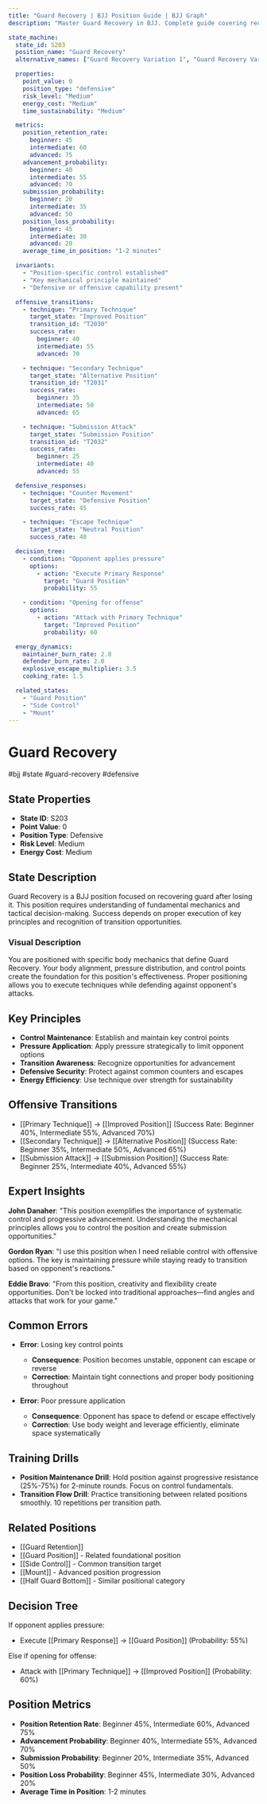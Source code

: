 ```yaml
---
title: "Guard Recovery | BJJ Position Guide | BJJ Graph"
description: "Master Guard Recovery in BJJ. Complete guide covering recovering guard after losing it. Success rates vary by skill level."

state_machine:
  state_id: S203
  position_name: "Guard Recovery"
  alternative_names: ["Guard Recovery Variation 1", "Guard Recovery Variation 2"]

  properties:
    point_value: 0
    position_type: "defensive"
    risk_level: "Medium"
    energy_cost: "Medium"
    time_sustainability: "Medium"

  metrics:
    position_retention_rate:
      beginner: 45
      intermediate: 60
      advanced: 75
    advancement_probability:
      beginner: 40
      intermediate: 55
      advanced: 70
    submission_probability:
      beginner: 20
      intermediate: 35
      advanced: 50
    position_loss_probability:
      beginner: 45
      intermediate: 30
      advanced: 20
    average_time_in_position: "1-2 minutes"

  invariants:
    - "Position-specific control established"
    - "Key mechanical principle maintained"
    - "Defensive or offensive capability present"

  offensive_transitions:
    - technique: "Primary Technique"
      target_state: "Improved Position"
      transition_id: "T2030"
      success_rate:
        beginner: 40
        intermediate: 55
        advanced: 70

    - technique: "Secondary Technique"
      target_state: "Alternative Position"
      transition_id: "T2031"
      success_rate:
        beginner: 35
        intermediate: 50
        advanced: 65

    - technique: "Submission Attack"
      target_state: "Submission Position"
      transition_id: "T2032"
      success_rate:
        beginner: 25
        intermediate: 40
        advanced: 55

  defensive_responses:
    - technique: "Counter Movement"
      target_state: "Defensive Position"
      success_rate: 45

    - technique: "Escape Technique"
      target_state: "Neutral Position"
      success_rate: 40

  decision_tree:
    - condition: "Opponent applies pressure"
      options:
        - action: "Execute Primary Response"
          target: "Guard Position"
          probability: 55

    - condition: "Opening for offense"
      options:
        - action: "Attack with Primary Technique"
          target: "Improved Position"
          probability: 60

  energy_dynamics:
    maintainer_burn_rate: 2.0
    defender_burn_rate: 2.0
    explosive_escape_multiplier: 3.5
    cooking_rate: 1.5

  related_states:
    - "Guard Position"
    - "Side Control"
    - "Mount"
---
```


<script type="application/ld+json">
{
  "@context": "https://schema.org",
  "@type": "WebPage",
  "name": "Guard Recovery",
  "description": "Master Guard Recovery in BJJ. Complete guide covering recovering guard after losing it.",
  "url": "https://bjjgraph.com/positions/guard-recovery"
}
</script>

# Guard Recovery
#bjj #state #guard-recovery #defensive

## State Properties
- **State ID**: S203
- **Point Value**: 0
- **Position Type**: Defensive
- **Risk Level**: Medium
- **Energy Cost**: Medium

## State Description
Guard Recovery is a BJJ position focused on recovering guard after losing it. This position requires understanding of fundamental mechanics and tactical decision-making. Success depends on proper execution of key principles and recognition of transition opportunities.

### Visual Description
You are positioned with specific body mechanics that define Guard Recovery. Your body alignment, pressure distribution, and control points create the foundation for this position's effectiveness. Proper positioning allows you to execute techniques while defending against opponent's attacks.

## Key Principles
- **Control Maintenance**: Establish and maintain key control points
- **Pressure Application**: Apply pressure strategically to limit opponent options
- **Transition Awareness**: Recognize opportunities for advancement
- **Defensive Security**: Protect against common counters and escapes
- **Energy Efficiency**: Use technique over strength for sustainability

## Offensive Transitions
- [[Primary Technique]] → [[Improved Position]] (Success Rate: Beginner 40%, Intermediate 55%, Advanced 70%)
- [[Secondary Technique]] → [[Alternative Position]] (Success Rate: Beginner 35%, Intermediate 50%, Advanced 65%)
- [[Submission Attack]] → [[Submission Position]] (Success Rate: Beginner 25%, Intermediate 40%, Advanced 55%)

## Expert Insights
**John Danaher**: "This position exemplifies the importance of systematic control and progressive advancement. Understanding the mechanical principles allows you to control the position and create submission opportunities."

**Gordon Ryan**: "I use this position when I need reliable control with offensive options. The key is maintaining pressure while staying ready to transition based on opponent's reactions."

**Eddie Bravo**: "From this position, creativity and flexibility create opportunities. Don't be locked into traditional approaches—find angles and attacks that work for your game."

## Common Errors
- **Error**: Losing key control points
  - **Consequence**: Position becomes unstable, opponent can escape or reverse
  - **Correction**: Maintain tight connections and proper body positioning throughout

- **Error**: Poor pressure application
  - **Consequence**: Opponent has space to defend or escape effectively
  - **Correction**: Use body weight and leverage efficiently, eliminate space systematically

## Training Drills
- **Position Maintenance Drill**: Hold position against progressive resistance (25%-75%) for 2-minute rounds. Focus on control fundamentals.
- **Transition Flow Drill**: Practice transitioning between related positions smoothly. 10 repetitions per transition path.

## Related Positions
- [[Guard Retention]]
- [[Guard Position]] - Related foundational position
- [[Side Control]] - Common transition target
- [[Mount]] - Advanced position progression
- [[Half Guard Bottom]] - Similar positional category

## Decision Tree
If opponent applies pressure:
- Execute [[Primary Response]] → [[Guard Position]] (Probability: 55%)

Else if opening for offense:
- Attack with [[Primary Technique]] → [[Improved Position]] (Probability: 60%)

## Position Metrics
- **Position Retention Rate**: Beginner 45%, Intermediate 60%, Advanced 75%
- **Advancement Probability**: Beginner 40%, Intermediate 55%, Advanced 70%
- **Submission Probability**: Beginner 20%, Intermediate 35%, Advanced 50%
- **Position Loss Probability**: Beginner 45%, Intermediate 30%, Advanced 20%
- **Average Time in Position**: 1-2 minutes

